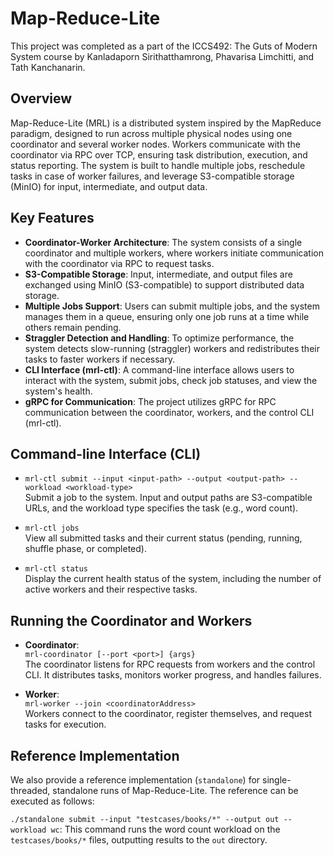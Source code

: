 # Map-Reduce-Lite

This project was completed as a part of the ICCS492: The Guts of Modern System course by Kanladaporn Sirithatthamrong, Phavarisa Limchitti, and Tath Kanchanarin.

## Overview
Map-Reduce-Lite (MRL) is a distributed system inspired by the MapReduce paradigm, designed to run across multiple physical nodes using one coordinator and several worker nodes. Workers communicate with the coordinator via RPC over TCP, ensuring task distribution, execution, and status reporting. The system is built to handle multiple jobs, reschedule tasks in case of worker failures, and leverage S3-compatible storage (MinIO) for input, intermediate, and output data.

## Key Features
- **Coordinator-Worker Architecture**: The system consists of a single coordinator and multiple workers, where workers initiate communication with the coordinator via RPC to request tasks.
- **S3-Compatible Storage**: Input, intermediate, and output files are exchanged using MinIO (S3-compatible) to support distributed data storage.
- **Multiple Jobs Support**: Users can submit multiple jobs, and the system manages them in a queue, ensuring only one job runs at a time while others remain pending.
- **Straggler Detection and Handling**: To optimize performance, the system detects slow-running (straggler) workers and redistributes their tasks to faster workers if necessary.
- **CLI Interface (mrl-ctl)**: A command-line interface allows users to interact with the system, submit jobs, check job statuses, and view the system's health.
- **gRPC for Communication**: The project utilizes gRPC for RPC communication between the coordinator, workers, and the control CLI (mrl-ctl).

## Command-line Interface (CLI)
- `mrl-ctl submit --input <input-path> --output <output-path> --workload <workload-type>`  
  Submit a job to the system. Input and output paths are S3-compatible URLs, and the workload type specifies the task (e.g., word count).
  
- `mrl-ctl jobs`  
  View all submitted tasks and their current status (pending, running, shuffle phase, or completed).
  
- `mrl-ctl status`  
  Display the current health status of the system, including the number of active workers and their respective tasks.

## Running the Coordinator and Workers
- **Coordinator**:  
  `mrl-coordinator [--port <port>] {args}`  
  The coordinator listens for RPC requests from workers and the control CLI. It distributes tasks, monitors worker progress, and handles failures.

- **Worker**:  
  `mrl-worker --join <coordinatorAddress>`  
  Workers connect to the coordinator, register themselves, and request tasks for execution.

## Reference Implementation
We also provide a reference implementation (`standalone`) for single-threaded, standalone runs of Map-Reduce-Lite. The reference can be executed as follows:

`./standalone submit --input "testcases/books/*" --output out --workload wc`: This command runs the word count workload on the `testcases/books/*` files, outputting results to the `out` directory.
